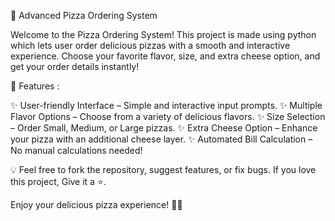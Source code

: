 🍕 Advanced Pizza Ordering System

Welcome to the Pizza Ordering System! This project is made using python which lets user order delicious pizzas with a smooth and interactive experience. Choose your favorite flavor, size, and extra cheese option, and get your order details instantly!

🌟 Features :

✨ User-friendly Interface – Simple and interactive input prompts.
✨ Multiple Flavor Options – Choose from a variety of delicious flavors.
✨ Size Selection – Order Small, Medium, or Large pizzas.
✨ Extra Cheese Option – Enhance your pizza with an additional cheese layer.
✨ Automated Bill Calculation – No manual calculations needed!

💡 Feel free to fork the repository, suggest features, or fix bugs.
If you love this project, Give it a ⭐.

Enjoy your delicious pizza experience! 🍕🔥
